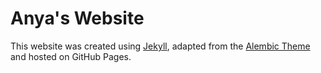 # Anya's Website 

This website was created using [Jekyll](https://jekyllrb.com/), adapted from the [Alembic Theme](https://alembic.darn.es/) and hosted on GitHub Pages. 